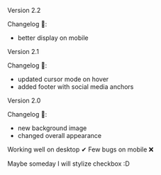 Version 2.2

Changelog 📝:
  - better display on mobile

Version 2.1

Changelog 📝:
  - updated cursor mode on hover
  - added footer with social media anchors

Version 2.0

Changelog 📝:
  - new background image
  - changed overall appearance

Working well on desktop ✔
Few bugs on mobile ❌

Maybe someday I will stylize checkbox :D
